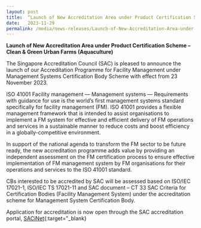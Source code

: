 ```yaml
---
layout: post
title:  “Launch of New Accreditation Area under Product Certification Scheme – Clean & Green Urban Farms (Aquaculture)” 
date:   2023-11-29
permalink: /media/news-releases/Launch-of-New-Accreditation-Area-under-Product-Certification-Scheme-–-Clean-&-Green-Urban-Farms-(Aquaculture) 
---
```


**Launch of New Accreditation Area under Product Certification Scheme – Clean & Green Urban Farms (Aquaculture)**

The Singapore Accreditation Council (SAC) is pleased to announce the launch of our Accreditation Programme for Facility Management under Management Systems Certification Body Scheme with effect from 23 November 2023.
 
ISO 41001 Facility management — Management systems — Requirements with guidance for use is the world’s first management systems standard specifically for facility management (FM). ISO 41001 provides a flexible management framework that is intended to assist organisations to implement a FM system for effective and efficient delivery of FM operations and services in a sustainable manner to reduce costs and boost efficiency in a globally-competitive environment. 
 
In support of the national agenda to transform the FM sector to be future ready, the new accreditation programme adds value by providing an independent assessment on the FM certification process to ensure effective implementation of FM management system by FM organisations for their operations and services to the ISO 41001 standard.
 
CBs interested to be accredited by SAC will be assessed based on ISO/IEC 17021-1, ISO/IEC TS 17021-11 and SAC document – CT 33 SAC Criteria for Certification Bodies (Facility Management System) under the accreditation scheme for Management System Certification Body.
 
Application for accreditation is now open through the SAC accreditation portal, [SACiNet](https://sacinet2.enterprisesg.gov.sg/landing){:target="_blank}
